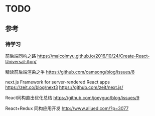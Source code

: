 # TODO

## 参考

### 待学习
前后端同构之路
https://malcolmyu.github.io/2016/10/24/Create-React-Universal-App/

精读前后端渲染之争
https://github.com/camsong/blog/issues/8

next.js 
Framework for server-rendered React apps https://zeit.co/blog/next3
https://github.com/zeit/next.js/

React同构直出优化总结
https://github.com/joeyguo/blog/issues/9

React+Redux 同构应用开发
http://www.aliued.com/?p=3077
